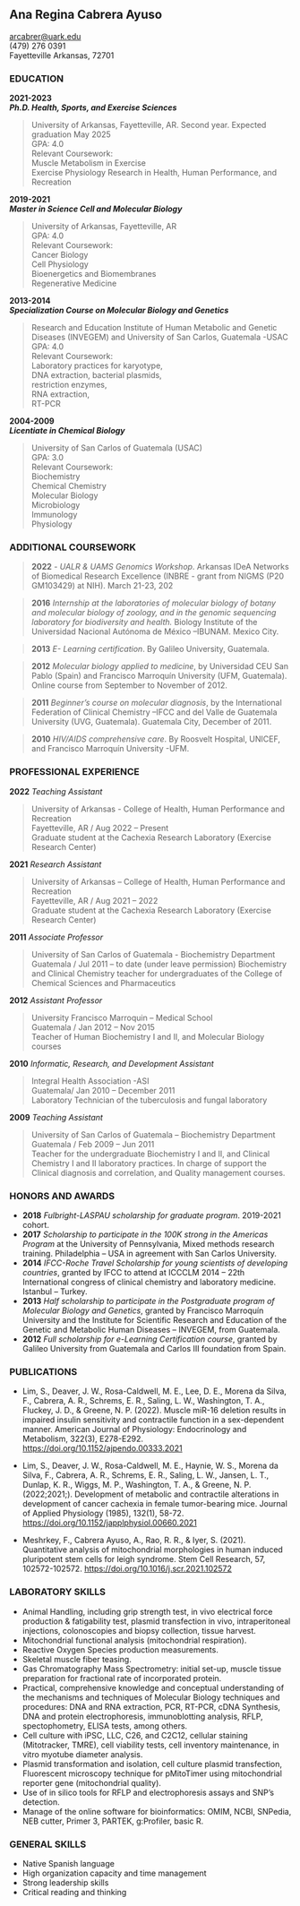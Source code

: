 ## Ana Regina Cabrera Ayuso 

arcabrer@uark.edu  
(479) 276 0391  
Fayetteville Arkansas, 72701

### EDUCATION

**2021-2023  
 _Ph.D. Health, Sports, and Exercise Sciences_**
> University of Arkansas, Fayetteville, AR. Second year. Expected graduation May 2025  
  GPA: 4.0   
  Relevant Coursework:  
  Muscle Metabolism in Exercise  
  Exercise Physiology
  Research in Health, Human Performance, and Recreation

**2019-2021  
 _Master in Science Cell and Molecular Biology_**  
>University of Arkansas, Fayetteville, AR  
GPA: 4.0  
Relevant Coursework:  
Cancer Biology  
Cell Physiology  
Bioenergetics and Biomembranes  
Regenerative Medicine

**2013-2014  
_Specialization Course on Molecular Biology and Genetics_** 
>Research and Education Institute of Human Metabolic and Genetic Diseases (INVEGEM) and University of San Carlos, Guatemala -USAC  
GPA: 4.0  
Relevant Coursework:  
Laboratory practices for karyotype,  
DNA extraction, bacterial plasmids,  
restriction enzymes,  
RNA extraction,  
RT-PCR

**2004-2009  
_Licentiate in Chemical Biology_**  
> University of San Carlos of Guatemala (USAC)    
GPA: 3.0  
Relevant Coursework:  
Biochemistry  
Chemical Chemistry  
Molecular Biology  
Microbiology  
Immunology  
Physiology  

### ADDITIONAL COURSEWORK

>**2022** - _UALR & UAMS Genomics Workshop_. Arkansas IDeA Networks of Biomedical Research Excellence (INBRE - grant from NIGMS (P20 GM103429) at NIH). March 21-23, 202

>**2016**	_Internship at the laboratories of molecular biology of botany and molecular biology of zoology, and in the genomic sequencing laboratory for biodiversity and health._ Biology Institute of the Universidad Nacional Autónoma de México –IBUNAM. Mexico City.

>**2013**	_E- Learning certification_. By Galileo University, Guatemala.

>**2012**	_Molecular biology applied to medicine_, by Universidad CEU San Pablo (Spain) and Francisco Marroquín University (UFM, Guatemala). Online course from September to November of 2012. 

>**2011**	_Beginner’s course on molecular diagnosis_, by the International Federation of Clinical Chemistry –IFCC and del Valle de Guatemala University (UVG, Guatemala). Guatemala City, December of 2011.

>**2010**	_HIV/AIDS comprehensive care_.  By Roosvelt Hospital, UNICEF, and Francisco Marroquín University -UFM.

### PROFESSIONAL EXPERIENCE

**2022** _Teaching Assistant_  
>University of Arkansas - College of Health, Human Performance and Recreation  
Fayetteville, AR / Aug 2022 – Present  
Graduate student at the Cachexia Research Laboratory (Exercise Research Center)

**2021**	_Research Assistant_  
>University of Arkansas – College of Health, Human Performance and Recreation  
Fayetteville, AR / Aug 2021 – 2022  
Graduate student at the Cachexia Research Laboratory (Exercise Research Center)

**2011**	_Associate Professor_  
>University of San Carlos of Guatemala - Biochemistry Department
Guatemala / Jul 2011 – to date (under leave permission)
Biochemistry and Clinical Chemistry teacher for undergraduates of the College of Chemical Sciences and Pharmaceutics 

**2012**	_Assistant Professor_  
>University Francisco Marroquin – Medical School  
Guatemala / Jan 2012 – Nov 2015  
Teacher of Human Biochemistry I and II, and Molecular Biology courses

**2010**	_Informatic, Research, and Development Assistant_  
>Integral Health Association -ASI  
Guatemala/ Jan 2010 – December 2011  
Laboratory Technician of the tuberculosis and fungal laboratory

**2009**	_Teaching Assistant_
>University of San Carlos of Guatemala – Biochemistry Department  
Guatemala / Feb 2009 – Jun 2011  
Teacher for the undergraduate Biochemistry I and II, and Clinical Chemistry I and II laboratory practices. In charge of support the Clinical diagnosis and correlation, and Quality management courses.

### HONORS AND AWARDS


* **2018**	_Fulbright-LASPAU scholarship for graduate program_. 2019-2021 cohort. 
* **2017**	_Scholarship to participate in the 100K strong in the Americas Program_ at the University of Pennsylvania, Mixed methods research training. Philadelphia – USA in agreement with San Carlos University. 
* **2014**	_IFCC-Roche Travel Scholarship for young scientists of developing countries_, granted by IFCC to attend at ICCCLM 2014 – 22th International congress of clinical chemistry and laboratory medicine. Istanbul – Turkey. 
* **2013**	_Half scholarship to participate in the Postgraduate program of Molecular Biology and Genetics_, granted by Francisco Marroquín University and the Institute for Scientific Research and Education of the Genetic and Metabolic Human Diseases – INVEGEM, from Guatemala.
* **2012**	_Full scholarship for e-Learning Certification course_, granted by Galileo University from Guatemala and Carlos III foundation from Spain. 


### PUBLICATIONS


* Lim, S., Deaver, J. W., Rosa-Caldwell, M. E., Lee, D. E., Morena da Silva, F., Cabrera, A. R., Schrems, E. R., Saling, L. W., Washington, T. A., Fluckey, J. D., & Greene, N. P. (2022). Muscle miR-16 deletion results in impaired insulin sensitivity and contractile function in a sex-dependent manner. American Journal of Physiology: Endocrinology and Metabolism, 322(3), E278-E292. https://doi.org/10.1152/ajpendo.00333.2021

* Lim, S., Deaver, J. W., Rosa-Caldwell, M. E., Haynie, W. S., Morena da Silva, F., Cabrera, A. R., Schrems, E. R., Saling, L. W., Jansen, L. T., Dunlap, K. R., Wiggs, M. P., Washington, T. A., & Greene, N. P. (2022;2021;). Development of metabolic and contractile alterations in development of cancer cachexia in female tumor-bearing mice. Journal of Applied Physiology (1985), 132(1), 58-72. https://doi.org/10.1152/japplphysiol.00660.2021

* Meshrkey, F., Cabrera Ayuso, A., Rao, R. R., & Iyer, S. (2021). Quantitative analysis of mitochondrial morphologies in human induced pluripotent stem cells for leigh syndrome. Stem Cell Research, 57, 102572-102572. https://doi.org/10.1016/j.scr.2021.102572


### LABORATORY SKILLS

* Animal Handling, including grip strength test, in vivo electrical force production & fatigability test, plasmid transfection in vivo, intraperitoneal injections, colonoscopies and biopsy collection, tissue harvest.  
* Mitochondrial functional analysis (mitochondrial respiration).  
* Reactive Oxygen Species production measurements.   
* Skeletal muscle fiber teasing.  
* Gas Chromatography Mass Spectrometry: initial set-up, muscle tissue preparation for fractional rate of incorporated protein.   
* Practical, comprehensive knowledge and conceptual understanding of the mechanisms and techniques of Molecular Biology techniques and procedures: DNA and RNA extraction, PCR, RT-PCR, cDNA Synthesis, DNA and protein electrophoresis, immunoblotting analysis, RFLP, spectophometry, ELISA tests, among others.  
* Cell culture with iPSC, LLC, C26, and C2C12, cellular staining (Mitotracker, TMRE), cell viability tests, cell inventory maintenance, in vitro myotube diameter analysis.  
* Plasmid transformation and isolation, cell culture plasmid transfection, Fluorescent microscopy technique for pMitoTimer using mitochondrial reporter gene (mitochondrial quality).  
* Use of in silico tools for RFLP and electrophoresis assays and SNP’s detection.   
* Manage of the online software for bioinformatics: OMIM, NCBI, SNPedia, NEB cutter, Primer 3, PARTEK, g:Profiler, basic R.


### GENERAL SKILLS

* Native Spanish language
* High organization capacity and time management
* Strong leadership skills 
* Critical reading and thinking











